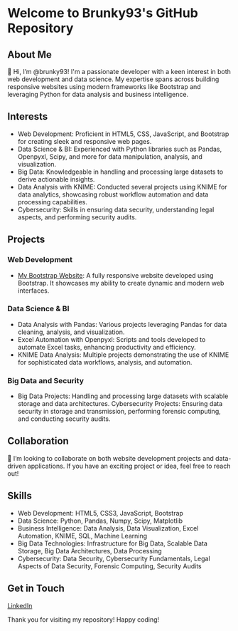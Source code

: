# Welcome to Brunky93's GitHub Repository

## About Me

👋 Hi, I’m @brunky93! I'm a passionate developer with a keen interest in both web development and data science. My expertise spans across building responsive websites using modern frameworks like Bootstrap and leveraging Python for data analysis and business intelligence.

## Interests

- Web Development: Proficient in HTML5, CSS, JavaScript, and Bootstrap for creating sleek and responsive web pages.
- Data Science & BI: Experienced with Python libraries such as Pandas, Openpyxl, Scipy, and more for data manipulation, analysis, and visualization.
- Big Data: Knowledgeable in handling and processing large datasets to derive actionable insights.
- Data Analysis with KNIME: Conducted several projects using KNIME for data analytics, showcasing robust workflow automation and data processing capabilities.
- Cybersecurity: Skills in ensuring data security, understanding legal aspects, and performing security audits.

## Projects

### Web Development
- [My Bootstrap Website](https://github.com/brunky93/cursoderechopresupuestario_bootstrap): A fully responsive website developed using Bootstrap. It showcases my ability to create dynamic and modern web interfaces.
### Data Science & BI
- Data Analysis with Pandas: Various projects leveraging Pandas for data cleaning, analysis, and visualization.
- Excel Automation with Openpyxl: Scripts and tools developed to automate Excel tasks, enhancing productivity and efficiency.
- KNIME Data Analysis: Multiple projects demonstrating the use of KNIME for sophisticated data workflows, analysis, and automation.
### Big Data and Security
- Big Data Projects: Handling and processing large datasets with scalable storage and data architectures.
Cybersecurity Projects: Ensuring data security in storage and transmission, performing forensic computing, and conducting security audits.

## Collaboration

💞️ I’m looking to collaborate on both website development projects and data-driven applications. If you have an exciting project or idea, feel free to reach out!


## Skills

- Web Development: HTML5, CSS3, JavaScript, Bootstrap
- Data Science: Python, Pandas, Numpy, Scipy, Matplotlib
- Business Intelligence: Data Analysis, Data Visualization, Excel Automation, KNIME, SQL, Machine Learning
- Big Data Technologies: Infrastructure for Big Data, Scalable Data Storage, Big Data Architectures, Data Processing
- Cybersecurity: Data Security, Cybersecurity Fundamentals, Legal Aspects of Data Security, Forensic Computing, Security Audits


## Get in Touch

[LinkedIn](https://www.linkedin.com/in/luis-bartolom%C3%A9-navarro-tierno-00a7a8255?utm_source=share&utm_campaign=share_via&utm_content=profile&utm_medium=ios_apphttps://www.linkedin.com/in/luis-bartolom%C3%A9-navarro-tierno-00a7a8255?utm_source=share&utm_campaign=share_via&utm_content=profile&utm_medium=ios_app)

Thank you for visiting my repository! Happy coding!

<!---
brunky93/brunky93 is a ✨ special ✨ repository because its `README.md` (this file) appears on your GitHub profile.
You can click the Preview link to take a look at your changes.
--->
